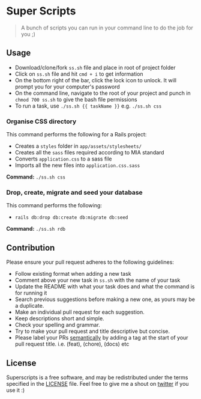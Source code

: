# Super Scripts
> A bunch of scripts you can run in your command line to do the job for you ;)

## Usage
- Download/clone/fork `ss.sh` file and place in root of project folder
- Click on `ss.sh` file and hit `cmd + i` to get information
- On the bottom right of the bar, click the lock icon to unlock. It will prompt you for your computer's password
- On the command line, navigate to the root of your project and punch in `chmod 700 ss.sh` to give the bash file permissions
- To run a task, use `./ss.sh {{ taskName }}` e.g. `./ss.sh css`

### Organise CSS directory
This command performs the following for a Rails project:
- Creates a `styles` folder in `app/assets/stylesheets/`
- Creates all the `sass` files required according to MIA standard
- Converts `application.css` to a sass file
- Imports all the new files into `application.css.sass`

**Command:** `./ss.sh css`

### Drop, create, migrate and seed your database
This command performs the following:
- `rails db:drop db:create db:migrate db:seed`

**Command:** `./ss.sh rdb`

## Contribution
Please ensure your pull request adheres to the following guidelines:

- Follow existing format when adding a new task
- Comment above your new task in `ss.sh` with the name of your task
- Update the README with what your task does and what the command is for running it
- Search previous suggestions before making a new one, as yours may be a duplicate.
- Make an individual pull request for each suggestion.
- Keep descriptions short and simple.
- Check your spelling and grammar.
- Try to make your pull request and title descriptive but concise.
- Please label your PRs [semantically](https://seesparkbox.com/foundry/semantic_commit_messages) by adding a tag at the start of your pull request title. i.e. (feat), (chore), (docs) etc

## License

Superscripts is a free software, and may be redistributed under the terms specified in the
[LICENSE](/LICENSE) file. Feel free to give me a shout on [twitter](https://twitter.com/briantoh) if you use it :)
